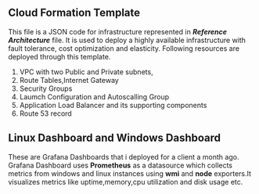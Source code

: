 

## Cloud Formation Template
This file is a JSON code for infrastructure represented in **_Reference Architecture_** file. 
It is used to deploy a highly available infrastructure with fault tolerance, cost optimization and elasticity.
Following resources are deployed through this template.

1. VPC with two Public and Private subnets,
2. Route Tables,Internet Gateway
3. Security Groups
4. Laumch Configuration and Autoscalling Group
5. Application Load Balancer and its supporting components
6. Route 53 record


## Linux Dashboard and Windows Dashboard

These are Grafana Dashboards that i deployed for a client a month ago.
Grafana Dashboard uses **Prometheus** as a datasource which collects metrics from windows and linux instances using **wmi** and **node** exporters.It visualizes metrics like uptime,memory,cpu utilization and disk usage etc.
